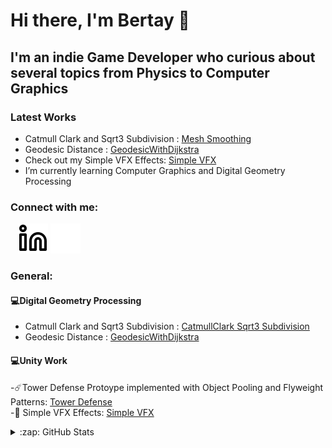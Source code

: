 # Hi there, I'm Bertay 👋 

## I'm an indie Game Developer who curious about several topics from Physics to Computer Graphics

### Latest Works
- Catmull Clark and Sqrt3 Subdivision : [Mesh Smoothing][Subdivisions]
- Geodesic Distance : [GeodesicWithDijkstra][Geodesic]
- Check out my Simple VFX Effects: [Simple VFX][VFX]
- I’m currently learning Computer Graphics and Digital Geometry Processing

### Connect with me:

&nbsp;&nbsp;
[![website](./img/linkedin-light.svg)](https://linkedin.com/in/bertayeren#gh-light-mode-only)
[![website](./img/linkedin-dark.svg)](https://linkedin.com/in/bertayeren#gh-dark-mode-only)
&nbsp;&nbsp;

### General:
  #### :computer:Digital Geometry Processing<br/>
  - Catmull Clark and Sqrt3 Subdivision : [CatmullClark Sqrt3 Subdivision][Subdivisions]
  - Geodesic Distance : [GeodesicWithDijkstra][Geodesic]

  #### :computer:Unity Work<br/>
  -☄️Tower Defense Protoype implemented with Object Pooling and Flyweight Patterns: [Tower Defense][TowerDefense]
  <br/>
  -:milky_way: Simple VFX Effects: [Simple VFX][VFX]

  
<details>
  <summary>:zap: GitHub Stats</summary>

<img align="left" alt="codeSTACKr's GitHub Stats" src="https://github-readme-stats.vercel.app/api?username=bertaye&show_icons=true&hide_border=false&title_color=ff652f&icon_color=FFE400&bg_color=09131B&text_color=ffffff&border_color=0c1a25" />
  
</details>

[linkedin]: https://linkedin.com/in/bertayeren
[VFX]: https://github.com/bertaye/Simple-VFX
[TowerDefense]: https://github.com/bertaye/Tower-Defense-Prototype
[Geodesic]: https://github.com/bertaye/GeodesicWithDijkstra
[Subdivisions]: https://github.com/bertaye/Mesh-Smoothing
